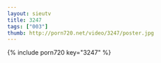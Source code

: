 ```yaml
--- 
layout: sieutv
title: 3247
tags: ["003"]
thumb: http://porn720.net/video/3247/poster.jpg
---
```

{% include porn720 key="3247" %} 
